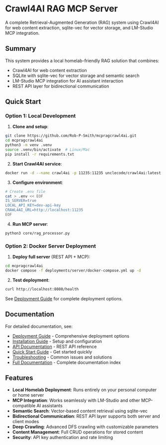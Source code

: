 # Crawl4AI RAG MCP Server

A complete Retrieval-Augmented Generation (RAG) system using Crawl4AI for web content extraction, sqlite-vec for vector storage, and LM-Studio MCP integration.

## Summary

This system provides a local homelab-friendly RAG solution that combines:
- Crawl4AI for web content extraction
- SQLite with sqlite-vec for vector storage and semantic search
- LM-Studio MCP integration for AI assistant interaction
- REST API layer for bidirectional communication

## Quick Start

### Option 1: Local Development

1. **Clone and setup**:
```bash
git clone https://github.com/Rob-P-Smith/mcpragcrawl4ai.git
cd mcpragcrawl4ai
python3 -m venv .venv
source .venv/bin/activate  # Linux/Mac
pip install -r requirements.txt
```

2. **Start Crawl4AI service**:
```bash
docker run -d --name crawl4ai -p 11235:11235 unclecode/crawl4ai:latest
```

3. **Configure environment**:
```bash
# Create .env file
cat > .env << EOF
IS_SERVER=true
LOCAL_API_KEY=dev-api-key
CRAWL4AI_URL=http://localhost:11235
EOF
```

4. **Run MCP server**:
```bash
python3 core/rag_processor.py
```

### Option 2: Docker Server Deployment

1. **Deploy full server** (REST API + MCP):
```bash
cd mcpragcrawl4ai
docker compose -f deployments/server/docker-compose.yml up -d
```

2. **Test deployment**:
```bash
curl http://localhost:8080/health
```

See [Deployment Guide](docs/deployments.md) for complete deployment options.

## Documentation

For detailed documentation, see:
- [Deployment Guide](docs/deployments.md) - Comprehensive deployment options
- [Installation Guide](docs/README.md) - Setup and configuration
- [API Documentation](docs/API_README.md) - REST API reference
- [Quick Start Guide](docs/guides/quick-start.md) - Get started quickly
- [Troubleshooting](docs/guides/troubleshooting.md) - Common issues and solutions
- [Full Documentation](docs/index.md) - Complete documentation index

## Features

- **Local Homelab Deployment**: Runs entirely on your personal computer or home server
- **MCP Integration**: Works seamlessly with LM-Studio and other MCP-compatible AI assistants
- **Semantic Search**: Vector-based content retrieval using sqlite-vec
- **Bidirectional Communication**: REST API layer supports both server and client modes
- **Deep Crawling**: Advanced DFS crawling with customizable parameters
- **Content Management**: Full CRUD operations for stored content
- **Security**: API key authentication and rate limiting
